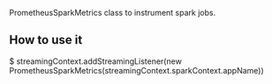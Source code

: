PrometheusSparkMetrics class to instrument spark jobs.
## How to use it

  $ streamingContext.addStreamingListener(new PrometheusSparkMetrics(streamingContext.sparkContext.appName))
